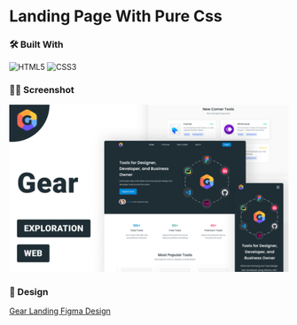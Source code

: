 # Landing Page With Pure Css

### 🛠️ Built With

![HTML5](https://img.shields.io/badge/html5-%23E34F26.svg?style=for-the-badge&logo=html5&logoColor=white)
![CSS3](https://img.shields.io/badge/css3-%231572B6.svg?style=for-the-badge&logo=css3&logoColor=white)

### 🧑‍🚀 Screenshot

![screenshot](https://github.com/amirhosseinbanaei/Gear/blob/main/screen.png)


### 🎨 Design
<a href="https://www.figma.com/community/file/1014142206946123302">Gear Landing Figma Design</a>
